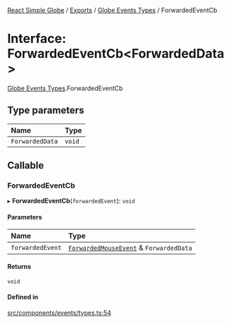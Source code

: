 [React Simple Globe](../README.md) / [Exports](../modules.md) / [Globe Events Types](../modules/Globe_Events_Types.md) / ForwardedEventCb

# Interface: ForwardedEventCb<ForwardedData\>

[Globe Events Types](../modules/Globe_Events_Types.md).ForwardedEventCb

## Type parameters

| Name | Type |
| :------ | :------ |
| `ForwardedData` | `void` |

## Callable

### ForwardedEventCb

▸ **ForwardedEventCb**(`forwardedEvent`): `void`

#### Parameters

| Name | Type |
| :------ | :------ |
| `forwardedEvent` | [`ForwardedMouseEvent`](Globe_Events_Types.ForwardedMouseEvent.md) & `ForwardedData` |

#### Returns

`void`

#### Defined in

[src/components/events/types.ts:54](https://github.com/Gaushao/d3-react-globe/blob/0a8a5c1/src/components/events/types.ts#L54)
